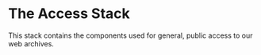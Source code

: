 The Access Stack
================

This stack contains the components used for general, public access to our web archives.
